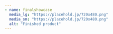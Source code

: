 ```yaml
---
- name: finalshowcase
  media_lg: "https://placehold.jp/720x480.png"
  media_sm: "https://placehold.jp/720x480.png"
  alt: "Finished product"
---
```

